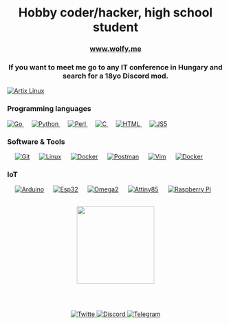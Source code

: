 <h1 align="center">Hobby coder/hacker, high school student</h1>
<h3 align="center"><a href="https://wolfy.me" target="blank">www.wolfy.me</a></h3>

<h3 align="center">If you want to meet me go to any IT conference in Hungary and search for a 18yo Discord mod.</h3>

<a href="https://artixlinux.org/">
<img alt="Artix Linux" src="https://img.shields.io/badge/Artix%20Linux-1793D1?style=for-the-badge&logo=Artix%20Linux&logoColor=white">
</a>  

### Programming languages

<p align="left"> 
<a href="https://go.dev/">
    <img alt="Go" src="https://img.shields.io/badge/Go-6AD7E5?style=for-the-badge&logo=go&logoColor=white"/>
</a>
&emsp;
<a href="https://python.org/">
    <img alt="Python" src="https://img.shields.io/badge/Python-3671A3?style=for-the-badge&logo=python&logoColor=yellow"/>
</a>
&emsp;
<a href="https://www.perl.org/">
    <img alt="Perl" src="https://img.shields.io/badge/Perl-41436D?style=for-the-badge&logo=perl&logoColor=white"/>
</a>
&emsp;
<a href="https://en.wikipedia.org/wiki/C_(programming_language)">
    <img alt="C" src="https://img.shields.io/badge/Clang-A9BACD?style=for-the-badge&logo=c&logoColor=white"/>
</a>
&emsp;
<a href="https://html.com/">
    <img alt="HTML" src="https://img.shields.io/badge/HTML5-E34F26?style=for-the-badge&logo=html5&logoColor=white"/>
</a>
&emsp;
<a href="https://www.javascript.com/">
    <img alt="JS5" src="https://img.shields.io/badge/JavaScript-F7DF1E?style=for-the-badge&logo=javascript&logoColor=black"/>
</a>
</p>

 ### Software & Tools
 
<p>
  &emsp;
    <a href="https://git-scm.com/">
    <img alt="Git" src="https://img.shields.io/badge/Git-F05032?style=for-the-badge&logo=git&logoColor=white"></a>
  &emsp;
    <a href="https://www.linux.org/">
    <img alt="Linux" src="https://img.shields.io/badge/Linux-FCC624?style=for-the-badge&logo=linux&logoColor=black"></a>
    &emsp;
    <a href="https://www.docker.com/">
    <img alt="Docker" src="https://img.shields.io/badge/Docker-2CA5E0?style=for-the-badge&logo=docker&logoColor=white"></a>
     &emsp;
    <a href="https://www.postman.com/">
    <img alt="Postman" src="https://img.shields.io/badge/Postman-FF6C37?style=for-the-badge&logo=Postman&logoColor=white"></a>
    &emsp;
    <a href="https://www.vim.org/">
    <img alt="Vim" src="https://img.shields.io/badge/Vim-019833?style=for-the-badge&logo=Vim&logoColor=white"></a>
    &emsp;
    <a href="https://www.dagger.io/">
    <img alt="Docker" src="https://img.shields.io/badge/Dagger-4064FC?style=for-the-badge&logo=dagger&logoColor=white"></a>
    &emsp;
    &emsp;
    
</p>

 ### IoT
 
<p>
    &emsp;
    <a href="https://www.arduino.cc/">
    <img alt="Arduino" src="https://img.shields.io/badge/Arduino-1A979D?style=for-the-badge&logoColor=white"></a>
    &emsp;
    <a href="https://www.espressif.com/en/products/socs/esp32">
    <img alt="Esp32" src="https://img.shields.io/badge/ESP32-D7352B?style=for-the-badge&logoColor=white"></a>
    &emsp;
    <a href="https://onion.io/omega2/">
    <img alt="Omega2" src="https://img.shields.io/badge/Omega2-7D4053?style=for-the-badge&logoColor=white"></a>
    &emsp;
    <a href="https://www.microchip.com/en-us/product/ATtiny85">
    <img alt="Attiny85" src="https://img.shields.io/badge/Attiny85-0000A0?style=for-the-badge&logoColor=white"></a>
    &emsp;
    <a href="https://www.raspberrypi.com/">
    <img alt="Raspberry Pi" src="https://img.shields.io/badge/Raspberry_Pi-C7053D?style=for-the-badge&logo=raspberrypi&logoColor=white"></a>
    &emsp;
    &emsp;
    
</p>

<p align="center">
<a href="https://github.com/karak1974">
    <img height="180em" src="https://github-readme-stats-eight-theta.vercel.app/api/top-langs/?username=karak1974&theme=onedark&layout=compact"/>
</a>
</p>
<br><br>

<p align="center">
<a href="https://twitter.com/wolfy_42" target="blank">
    <img src="https://img.shields.io/badge/Twitter-00AAEE?style=for-the-badge&logo=twitter&logoColor=white" alt="Twitte"/>
</a>
<a href="https://discords.com/bio/p/wolfylink" target="blank">
    <img src="https://img.shields.io/badge/Discord-7389DC?style=for-the-badge&logo=discord&logoColor=white" alt="Discord"/>
</a>
<a href="https://t.me/wolfy_42" target="blank">
    <img src="https://img.shields.io/badge/Telegram-0088CC?style=for-the-badge&logo=telegram&logoColor=white" alt="Telegram"/>
</a>
</p>

